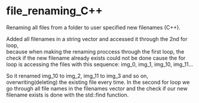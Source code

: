 # file_renaming_C++
Renaming all files from a folder to user specified new filenames (C++).

Added all filenames in a string vector and accessed it through the 2nd for loop,  
because when making the renaming proccess through the first loop, the check if the new filename already exists could not be done cause the for loop is accessing the files with this sequence: img_0, img_1, img_10, img_11...

So it renamed img_10 to img_2, img_11 to img_3 and so on, overwriting(deleting) the existing file every time.
In the second for loop we go through all file names in the filenames vector and the check if our new filename exists is done with the std::find function.
